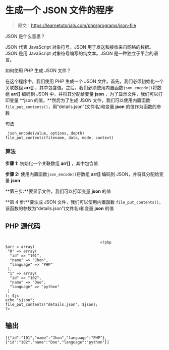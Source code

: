 # 生成一个 JSON 文件的程序

> 原文：<https://learnetutorials.com/php/programs/json-file>

JSON 是什么意思？

JSON 代表 JavaScript 对象符号。JSON 用于发送和接收来自网络的数据。JSON 是用 JavaScript 对象符号编写的纯文本。JSON 是一种独立于平台的语言。

如何使用 PHP 生成 JSON 文件？

在这个程序中，我们使用 PHP 生成一个 JSON 文件。首先，我们必须初始化一个关联数组 **arr[]** ，其中包含值。之后，我们必须使用内置函数`json_encode()`将数组 **arr[]** 编码到 JSON 中，并将其分配给变量 **json** ，为了显示文件，我们可以打印变量 **json 的值。**然后为了生成 JSON 文件，我们可以使用内置函数 `file_put_contents()`，用“details.json”(文件名)和变量 **json** 的值作为函数的参数

句法

```
 json_encode(value, options, depth)
file_put_contents(filename, data, mode, context) 

```

### 算法

**步骤 1:** 初始化一个关联数组 **arr[]** ，其中包含值

**步骤 2:** 使用内置函数`json_encode()`将数组 **arr[]** 编码到 JSON，并将其分配给变量 **json**

**第三步:**要显示文件，我们可以打印变量 **json** 的值

**第 4 步:**要生成 JSON 文件，我们可以使用内置函数 `file_put_contents()`，该函数的参数为“details.json”(文件名)和变量 **json** 的值

## PHP 源代码

```

                                          <?php
$arr = array(
 "0" => array(
  "id" => "101",
  "name" => "Jhon",
  "language" => "PHP"
 ),
 "1" => array(
  "id" => "102",
  "name" => "Doe",
  "language" => "python"
 )
); $js
echo "$json";
file_put_contents("details.json", $json);
?>

```

## 输出

```
[{"id":"101","name":"Jhon","language":"PHP"},{"id":"102","name":"Doe","language":"python"}]
```